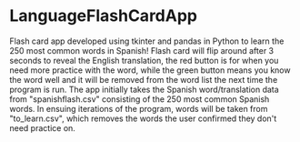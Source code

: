 # LanguageFlashCardApp
Flash card app developed using tkinter and pandas in Python to learn the 250 most common words in Spanish!
Flash card will flip around after 3 seconds to reveal the English translation, the red button is for when you need more practice with the word, while the green button means you know the word well and it will be removed from the word list the next time the program is run.
The app initially takes the Spanish word/translation data from "spanishflash.csv" consisting of the 250 most common Spanish words.
In ensuing iterations of the program, words will be taken from "to_learn.csv", which removes the words the user confirmed they don't need practice on.
